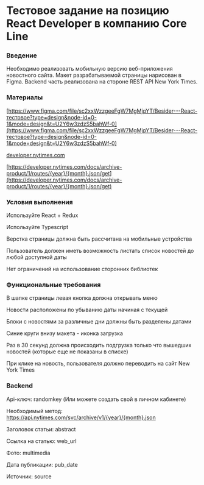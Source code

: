 # **Тестовое задание на позицию React Developer в компанию Core Line**

### **Введение**

Необходимо реализовать мобильную версию веб-приложения новостного сайта. Макет разрабатываемой страницы нарисован в Figma. Backend часть реализована на стороне REST API New York Times.

### **Материалы**

[https://www.figma.com/file/sc2xxWzzgeeFgW7MgMjpYT/Besider---React-тестовое?type=design&node-id=0-1&mode=design&t=U2Y6w3zdzS5bahWf-0](https://www.figma.com/file/sc2xxWzzgeeFgW7MgMjpYT/Besider---React-тестовое?type=design&node-id=0-1&mode=design&t=U2Y6w3zdzS5bahWf-0)

[developer.nytimes.com](https://developer.nytimes.com/docs/archive-product/1/routes/{year}/{month}.json/get)

[https://developer.nytimes.com/docs/archive-product/1/routes/{year}/{month}.json/get](https://developer.nytimes.com/docs/archive-product/1/routes/{year}/{month}.json/get)

### **Условия выполнения**

Используйте React + Redux

Используйте Typescript

Верстка страницы должна быть рассчитана на мобильные устройства

Пользователь должен иметь возможность листать список новостей до любой доступной даты

Нет ограничений на использование сторонних библиотек

### **Функциональные требования**

В шапке страницы левая кнопка должна открывать меню

Новости расположены по убыванию даты начиная с текущей

Блоки с новостями за различные дни должны быть разделены датами

Синие круги внизу макета - иконка загрузка

Раз в 30 секунд должна происходить подгрузка только что вышедших новостей (которые еще не показаны в списке)

При клике на новость, пользователя должно переводить на сайт New York Times

### **Backend**

Api-ключ: randomkey (Или можете создать свой в личном кабинете)

Необходимый метод: https://api.nytimes.com/svc/archive/v1/{year}/{month}.json

Заголовок статьи: abstract

Ссылка на статью: web_url

Фото: multimedia

Дата публикации: pub_date

Источник: source
